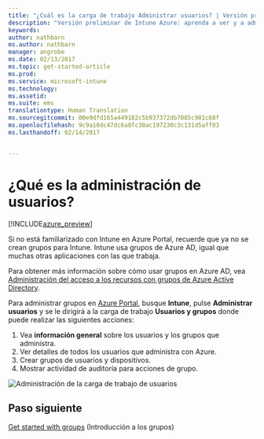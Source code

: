 ```yaml
---
title: "¿Cuál es la carga de trabajo Administrar usuarios? | Versión preliminar de Intune Azure | Microsoft Docs"
description: "Versión preliminar de Intune Azure: aprenda a ver y a administrar usuarios mediante Microsoft Intune y Azure."
keywords: 
author: nathbarn
ms.author: nathbarn
manager: angrobe
ms.date: 02/13/2017
ms.topic: get-started-article
ms.prod: 
ms.service: microsoft-intune
ms.technology: 
ms.assetid: 
ms.suite: ems
translationtype: Human Translation
ms.sourcegitcommit: 00e9dfd165a449182c5b937372db7085c981c68f
ms.openlocfilehash: 9c9a10dc47dc6a8fc38ac197230c3c131d5aff03
ms.lasthandoff: 02/14/2017


---
```


# <a name="what-is-user-management"></a>¿Qué es la administración de usuarios?


[!INCLUDE[azure_preview](../includes/azure_preview.md)]

Si no está familiarizado con Intune en Azure Portal, recuerde que ya no se crean grupos para Intune. Intune usa grupos de Azure AD, igual que muchas otras aplicaciones con las que trabaja.

Para obtener más información sobre cómo usar grupos en Azure AD, vea [Administración del acceso a los recursos con grupos de Azure Active Directory](https://docs.microsoft.com/en-us/azure/active-directory/active-directory-manage-groups).

Para administrar grupos en [Azure Portal](https://portal.azure.com), busque **Intune**, pulse **Administrar usuarios** y se le dirigirá a la carga de trabajo **Usuarios y grupos** donde puede realizar las siguientes acciones:

1. Vea **información general** sobre los usuarios y los grupos que administra.
2. Ver detalles de todos los usuarios que administra con Azure.
3. Crear grupos de usuarios y dispositivos.
4. Mostrar actividad de auditoría para acciones de grupo.

![Administración de la carga de trabajo de usuarios](./media/manage-users.png)


## <a name="next-step"></a>Paso siguiente

[Get started with groups](/intune-azure/manage-users/get-started-with-groups) (Introducción a los grupos)


